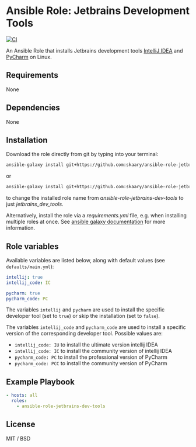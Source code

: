 # Ansible Role: Jetbrains Development Tools
[![CI](https://github.com/skaary/ansible-role-jetbrains-dev-tools/actions/workflows/ci.yml/badge.svg?branch=main&event=push)](https://github.com/skaary/ansible-role-jetbrains-dev-tools/actions?query=workflow%3Ci)

An Ansible Role that installs Jetbrains development tools [IntelliJ IDEA](https://www.jetbrains.com/idea/) and [PyCharm](https://www.jetbrains.com/pycharm) on Linux.

## Requirements

None

## Dependencies

None

## Installation

Download the role directly from git by typing into your terminal:

```bash
ansible-galaxy install git+https://github.com:skaary/ansible-role-jetbrains-dev-tools.git
```

or

```bash
ansible-galaxy install git+https://github.com:skaary/ansible-role-jetbrains-dev-tools.git,,jetbrains_dev_tools
```

to change the installed role name from *ansible-role-jetbrains-dev-tools* to just *jetbrains_dev_tools*.

Alternatively, install the role via a *requirements.yml* file, e.g. when installing multiple roles at once. See [ansible galaxy documentation](https://galaxy.ansible.com/docs/using/installing.html#installing-multiple-roles-from-a-file) for more information.

## Role variables

Available variables are listed below, along with default values (see `defaults/main.yml`):

```yaml
intellij: true
intellij_code: IC

pycharm: true
pycharm_code: PC
```

The variables `intellij` and `pycharm` are used to install the specific developer tool (set to `true`) or skip the installation (set to `false`).

The variables `intellij_code` and `pycharm_code` are used to install a specific version of the corresponding developer tool. Possible values are:

- `intellij_code: IU` to install the ultimate version intellij IDEA
- `intellij_code: IC` to install the community version of intellij IDEA
- `pycharm_code: PC` to install the professional version of PyCharm
- `pycharm_code: PCC` to install the community version of PyCharm

## Example Playbook

```yaml
- hosts: all
  roles:
    - ansible-role-jetbrains-dev-tools
```

## License

MIT / BSD
